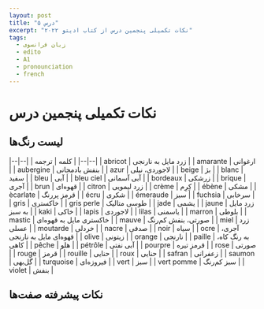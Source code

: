 ```yaml
---
layout: post
title: "درس ۵"
excerpt: "نکات تکمیلی پنجمین درس از کتاب ادیتو ۲۰۲۲"
tags: 
  - زبان فرانسوی
  - edito
  - A1
  - pronounciation
  - french
---
```


# نکات تکمیلی پنجمین درس 

## لیست رنگ‌ها

|--|--|
| کلمه | ترجمه |
|--|--|
| abricot | زرد مایل به نارنجی |
| amarante | ارغوانی |
| aubergine | بنفش بادمجانی |
| azur | لاجوردی، نیلی |
| beige | بژ |
| blanc | سفید |
| bleu | آبی |
| bleu ciel | آبی آسمانی |
| bordeaux | زرشکی |
| brique | آجری |
| brun | قهوه‌ای |
| citron | زرد لیمویی |
| crème | کِرِم |
| ébène | مشکی |
| ècarlate | قرمز پررنگ |
| écru | شکری |
| émeraude | سبز |
| fuchsia | سرخابی |
| gris | خاکستری |
| gris perle | طوسی متالیک |
| jade | یشمی |
| jaune | زرد مایل به سبز |
| kaki | خاکی |
| lapis | لاجوردی |
| lilas | یاسمنی |
| marron | بلوطی |
| mastic | خاکستری مایل به قهوه‌ای |
| mauve | صورتی، بنفش کم‌رنگ |
| miel | زرد عسلی |
| moutarde | خردلی |
| nacre | صدفی |
| noir | سیاه |
| ocre | آجری، قهوه‌ای مایل به نارنجی |
| olive | زیتونی |
| orange | نارنجی |
| paille | به رنگ کاه، کاهی |
| pêche | هلو |
| pétrôle | آبی نفتی |
| pourpre | قرمز تیره |
| rose | صورتی |
| rouge | قرمز |
| rouille | حنایی |
| roux | حنایی |
| safran | زعفرانی |
| saumon | گل‌بهی |
| turquoise | فیروزه‌ای |
| vert | سبز |
| vert pomme | سبز کم‌رنگ |
| violet | بنفش |



## نکات پیشرفته صفت‌ها